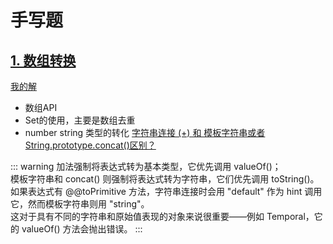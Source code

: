 # 手写题

## [1. 数组转换](https://blog.csdn.net/weixin_45584346/article/details/126587827)
[我的解](https://gist.github.com/dingxyang/4bc95dcad3c4fbde60a36a977868a8fa)
- 数组API  
- Set的使用，主要是数组去重  
- number string 类型的转化
[字符串连接 (+) 和 模板字符串或者 String.prototype.concat()区别？](https://developer.mozilla.org/en-US/docs/Web/JavaScript/Reference/Operators/Addition)

::: warning
加法强制将表达式转为基本类型，它优先调用 valueOf()；  
模板字符串和 concat() 则强制将表达式转为字符串，它们优先调用 toString()。  
如果表达式有 @@toPrimitive 方法，字符串连接时会用 "default" 作为 hint 调用它，然而模板字符串则用 "string"。  
这对于具有不同的字符串和原始值表现的对象来说很重要——例如 Temporal，它的 valueOf() 方法会抛出错误。
:::